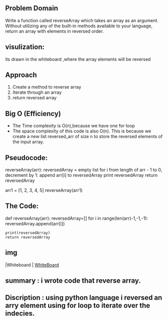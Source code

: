 ## Problem Domain
Write a function called reverseArray which takes an array as an argument. Without utilizing any of the built-in methods available to your language, return an array with elements in reversed order.

## visulization:
its drawn in the whiteboard ,where the array elements will be reversed

## Approach
1. Create a method to reverse array
2. Iterate through an array
3. return reversed array

 ## Big O (Efficiency)
 - The Time complexity is O(n),because we have one for loop
 - The space complexity of this code is also O(n). This is because we create a new list reversed_arr of size n to store the reversed elements of the input array.

 ## Pseudocode:
reverseArray(arr):
    reversedArray = empty list
    for i from length of arr - 1 to 0, decrement by 1:
        append arr[i] to reversedArray
    print reversedArray
    return reversedArray

arr1 = [1, 2, 3, 4, 5]
reverseArray(arr1)

## The Code:

def reverseArray(arr):
    reversedArray=[]
    for i in range(len(arr)-1,-1,-1):
         reversedArray.append(arr[i])

    print(reversedArray)
    return reversedArray
    

## img
   |Whiteboard                | [WhiteBoard](./whiteboard1.jpg)

## summary : i wrote code that reverse array.
## Discription : using python language i reversed an arry element using for loop to iterate over the indecies.
